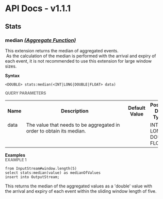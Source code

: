 # API Docs - v1.1.1

## Stats

### median *<a target="_blank" href="https://wso2.github.io/siddhi/documentation/siddhi-4.0/#aggregate-function">(Aggregate Function)</a>*

<p style="word-wrap: break-word">This extension returns the median of aggregated events.<br>&nbsp;As the calculation of the median is performed with the arrival and expiry of each event, it is not recommended to use this extension for large window sizes.</p>

<span id="syntax" class="md-typeset" style="display: block; font-weight: bold;">Syntax</span>
```
<DOUBLE> stats:median(<INT|LONG|DOUBLE|FLOAT> data)
```

<span id="query-parameters" class="md-typeset" style="display: block; color: rgba(0, 0, 0, 0.54); font-size: 12.8px; font-weight: bold;">QUERY PARAMETERS</span>
<table>
    <tr>
        <th>Name</th>
        <th style="min-width: 20em">Description</th>
        <th>Default Value</th>
        <th>Possible Data Types</th>
        <th>Optional</th>
        <th>Dynamic</th>
    </tr>
    <tr>
        <td style="vertical-align: top">data</td>
        <td style="vertical-align: top; word-wrap: break-word">The value that needs to be aggregated in order to obtain its median.</td>
        <td style="vertical-align: top"></td>
        <td style="vertical-align: top">INT<br>LONG<br>DOUBLE<br>FLOAT</td>
        <td style="vertical-align: top">No</td>
        <td style="vertical-align: top">No</td>
    </tr>
</table>

<span id="examples" class="md-typeset" style="display: block; font-weight: bold;">Examples</span>
<span id="example-1" class="md-typeset" style="display: block; color: rgba(0, 0, 0, 0.54); font-size: 12.8px; font-weight: bold;">EXAMPLE 1</span>
```
from InputStream#window.length(5)
select stats:median(value) as medianOfValues
insert into OutputStream;
```
<p style="word-wrap: break-word">This returns the median of the aggregated values as a 'double' value with the arrival and expiry of each event within the sliding window length of five.</p>

